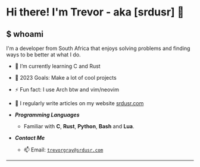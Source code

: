 # Hi there! I'm Trevor - aka [srdusr] 👋



## $ whoami 
I'm a developer from South Africa that enjoys solving problems and finding ways to be better at what I do.

- 🌱 I’m currently learning C and Rust
- 🥅 2023 Goals: Make a lot of cool projects
- ⚡ Fun fact: I use Arch btw and vim/neovim
- 📰 I regularly write articles on my website [srdusr.com](https://www.srdusr.com)

- ***Programming Languages***

  * Familiar with **C**, **Rust**, **Python**, **Bash** and **Lua**.

- ***Contact Me***

  * 📫 Email: [`trevorgray@srdusr.com`](mailto:trevorgray@srdusr.com)

- - -



